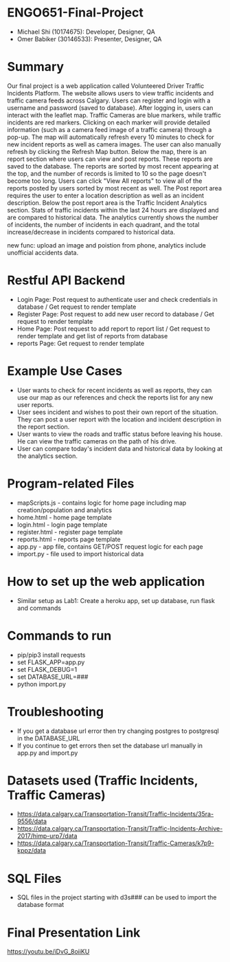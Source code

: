 # ENGO651-Final-Project
- Michael Shi (10174675): Developer, Designer, QA
- Omer Babiker (30146533): Presenter, Designer, QA

# Summary
Our final project is a web application called Volunteered Driver Traffic Incidents Platform. The website allows users to view traffic incidents and traffic camera feeds across Calgary.
Users can register and login with a username and password (saved to database). After logging in, users can interact with the leaflet map. Traffic Cameras are blue markers, while traffic incidents are red markers. Clicking on each marker will provide detailed information (such as a camera feed image of a traffic camera) through a pop-up.
The map will automatically refresh every 10 minutes to check for new incident reports as well as camera images. The user can also manually refresh by clicking the Refresh Map button. Below the map, there is an report section where users can view and post reports. These reports are saved to the database. The reports are sorted by most recent appearing at the top, and the number of records is limited to 10 so the page doesn't become too long. Users can click "View All reports" to view all of the reports posted by users sorted by most recent as well. The Post report area requires the user to enter a location description as well as an incident description. Below the post report area is the Traffic Incident Analytics section. Stats of traffic incidents within the last 24 hours are displayed and are compared to historical data. The analytics currently shows the number of incidents, the number of incidents in each quadrant, and the total increase/decrease in incidents compared to historical data.

new func: upload an image and poistion from phone, analytics include unofficial accidents data.

# Restful API Backend
- Login Page: Post request to authenticate user and check credentials in database / Get request to render template
- Register Page: Post request to add new user record to database / Get request to render template
- Home Page: Post request to add report to report list / Get request to render template and get list of reports from database
- reports Page: Get request to render template

# Example Use Cases
- User wants to check for recent incidents as well as reports, they can use our map as our references and check the reports list for any new user reports.
- User sees incident and wishes to post their own report of the situation. They can post a user report with the location and incident description in the report section.
- User wants to view the roads and traffic status before leaving his house. He can view the traffic cameras on the path of his drive.
- User can compare today's incident data and historical data by looking at the analytics section.

# Program-related Files
- mapScripts.js - contains logic for home page including map creation/population and analytics
- home.html - home page template
- login.html - login page template
- register.html - register page template
- reports.html - reports page template
- app.py - app file, contains GET/POST request logic for each page
- import.py - file used to import historical data

# How to set up the web application
- Similar setup as Lab1: Create a heroku app, set up database, run flask and commands

# Commands to run
- pip/pip3 install requests
- set FLASK_APP=app.py
- set FLASK_DEBUG=1
- set DATABASE_URL=###
- python import.py

# Troubleshooting
- If you get a database url error then try changing postgres to postgresql in the DATABASE_URL
- If you continue to get errors then set the database url manually in app.py and import.py

# Datasets used (Traffic Incidents, Traffic Cameras)
- https://data.calgary.ca/Transportation-Transit/Traffic-Incidents/35ra-9556/data
- https://data.calgary.ca/Transportation-Transit/Traffic-Incidents-Archive-2017/himp-urp7/data
- https://data.calgary.ca/Transportation-Transit/Traffic-Cameras/k7p9-kppz/data


# SQL Files
- SQL files in the project starting with d3s### can be used to import the database format

# Final Presentation Link
https://youtu.be/iDvG_8oiiKU
